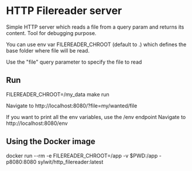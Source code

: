 # HTTP Filereader server

Simple HTTP server which reads a file from a query param
and returns its content. Tool for debugging purpose.

You can use env var FILEREADER_CHROOT (default to .) which defines the base folder where file will be read.

Use the "file" query parameter to specify the file to read

## Run

FILEREADER_CHROOT=/my_data make run

Navigate to http://localhost:8080/?file=my/wanted/file

If you want to print all the env variables, use the /env endpoint
Navigate to http://localhost:8080/env

## Using the Docker image

docker run --rm -e FILEREADER_CHROOT=/app -v $PWD:/app -p8080:8080 sylwit/http_filereader:latest